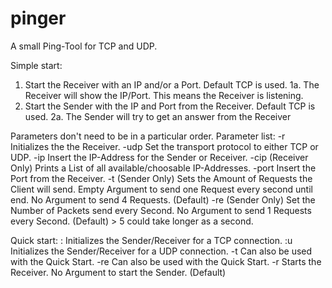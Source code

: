 # pinger

A small Ping-Tool for TCP and UDP.

Simple start:
1. Start the Receiver with an IP and/or a Port. Default TCP is used.
  1a. The Receiver will show the IP/Port. This means the Receiver is listening.
2. Start the Sender with the IP and Port from the Receiver. Default TCP is used.
  2a. The Sender will try to get an answer from the Receiver

Parameters don't need to be in a particular order.
Parameter list:
   -r               Initializes the the Receiver.
   -udp             Set the transport protocol to either TCP or UDP.
   -ip<IP>          Insert the IP-Address for the Sender or Receiver.
   -cip              (Receiver Only) Prints a List of all available/choosable IP-Addresses.
   -port<port>      Insert the Port from the Receiver.
   -t<number>       (Sender Only) Sets the Amount of Requests the Client will send.
                       Empty Argument to send one Request every second until end.
                       No Argument to send 4 Requests. (Default)
   -re<repeats>     (Sender Only) Set the Number of Packets send every Second.
                       No Argument to send 1 Requests every Second. (Default)
                       > 5 could take longer as a second.

Quick start:
   <ip>:<port>      Initializes the Sender/Receiver for a TCP connection.
   <ip>:<port>u     Initializes the Sender/Receiver for a UDP connection.
   -t<number>       Can also be used with the Quick Start.
   -re<repeats>     Can also be used with the Quick Start.
   -r               Starts the Receiver.
                       No Argument to start the Sender. (Default)
